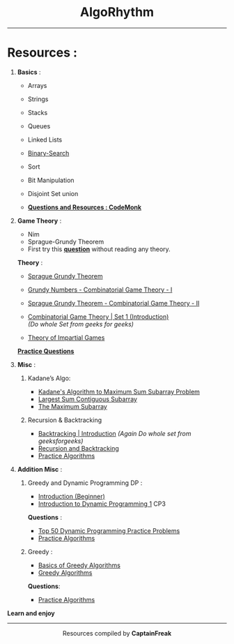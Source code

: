 <h1 align = center> AlgoRhythm </h1>

---

# Resources :

1. **Basics** :
    * Arrays
    * Strings
    * Stacks
    * Queues
    * Linked Lists
    * [Binary-Search](https://www.topcoder.com/community/competitive-programming/tutorials/binary-search)
    * Sort
    * Bit Manipulation
    * Disjoint Set union
    
   * **[Questions and Resources : CodeMonk](https://www.hackerearth.com/practice/codemonk/)** 

3. **Game Theory** :
    * Nim
    * Sprague-Grundy Theorem
    * First try this [**question**](https://www.hackerrank.com/challenges/game-of-stones-1/problem) without reading any theory.

    **Theory** :
    * [Sprague Grundy Theorem](https://brilliant.org/wiki/sprague-grundy-theorem/)
    * [Grundy Numbers - Combinatorial Game Theory - I](https://www.youtube.com/watch?v=MboYbpE76js)
    * [Sprague Grundy Theorem - Combinatorial Game Theory - II](https://www.youtube.com/watch?v=AbJqhMm8htw)
    * [Combinatorial Game Theory | Set 1 (Introduction)](https://www.geeksforgeeks.org/introduction-to-combinatorial-game-theory/)          
_(Do whole Set from geeks for geeks)_

   * [Theory of Impartial Games](http://web.mit.edu/sp.268/www/nim.pdf)

   **[Practice Questions](https://www.hackerrank.com/domains/algorithms?filters%5Bsubdomains%5D%5B%5D=game-theory)**

4. **Misc** :
    1. Kadane’s Algo:
        * [Kadane's Algorithm to Maximum Sum Subarray Problem](https://www.youtube.com/watch?v=86CQq3pKSUw&t=57s)
        * [Largest Sum Contiguous Subarray](https://www.geeksforgeeks.org/largest-sum-contiguous-subarray/)
        * [The Maximum Subarray](https://www.hackerrank.com/challenges/maxsubarray/problem)

    2. Recursion & Backtracking
       * [Backtracking | Introduction](https://www.geeksforgeeks.org/backtracking-introduction/)
       _(Again Do whole set from geeksforgeeks)_
       * [Recursion and Backtracking](https://www.hackerrank.com/interview/interview-preparation-kit/recursion-backtracking/challenges)
       * [Practice Algorithms](https://www.hackerrank.com/domains/algorithms?filters%5Bsubdomains%5D%5B%5D=recursion)

5. **Addition Misc** :
   1. Greedy and Dynamic Programming DP :
      * [Introduction (Beginner)](https://www.topcoder.com/community/competitive-programming/tutorials/dynamic-programming-from-novice-to-advanced/)
      * [Introduction to Dynamic Programming 1](https://www.hackerearth.com/practice/algorithms/dynamic-programming/introduction-to-dynamic-programming-1/tutorial/)  CP3 


       **Questions** :

       * [Top 50 Dynamic Programming Practice Problems](https://medium.com/@codingfreak/top-50-dynamic-programming-practice-problems-4208fed71aa3)
       * [Practice Algorithms](https://www.hackerrank.com/domains/algorithms?filters%5Bsubdomains%5D%5B%5D=dynamic-programming)

    2. Greedy :
       * [Basics of Greedy Algorithms](https://www.hackerearth.com/practice/algorithms/greedy/basics-of-greedy-algorithms/tutorial/)
       * [Greedy Algorithms](https://www.geeksforgeeks.org/greedy-algorithms/)

       **Questions**:
        * [Practice Algorithms](https://www.hackerrank.com/domains/algorithms?filters%5Bsubdomains%5D%5B%5D=greedy)

**Learn and enjoy**

---

<p align="center">
  Resources compiled by <strong>CaptainFreak</strong>
</p>
